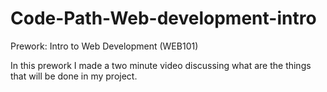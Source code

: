 # Code-Path-Web-development-intro
Prework: Intro to Web Development (WEB101)

In this prework I made a two minute video discussing what are the things that will be done in my project.
